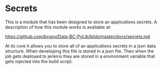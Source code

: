 # Secrets

This is a module that has been designed to store an applications secrets.
A description of how this module works is available at: 

https://github.com/bcgov/Data-BC-PyLib/blob/master/docs/secrets.md

At its core it allows you to store all of an applications secrets in a
json data structure.  When developing this file is stored in a json 
file. Then when the job gets deployed to jenkins they are stored in a
environment variable that gets injected into the build script.


